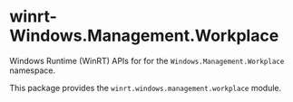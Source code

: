 <!-- warning: Please don't edit this file. It was automatically generated. -->

# winrt-Windows.Management.Workplace

Windows Runtime (WinRT) APIs for for the `Windows.Management.Workplace` namespace.

This package provides the `winrt.windows.management.workplace` module.
